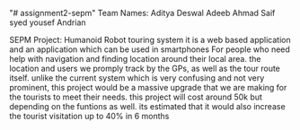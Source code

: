 "# assignment2-sepm" 
Team Names:
Aditya Deswal
Adeeb Ahmad
Saif syed
yousef
Andrian

SEPM Project: Humanoid Robot touring system
it is a web based application and an application which can be used in smartphones For people who need help with navigation and finding location around their local 
area.
the location and users we promply track by the GPs, as well as the tour route itself. unlike the current system which is very confusing and not very prominent, this project would be a massive upgrade that we are making for the tourists to meet their needs. this project will cost around 50k but depending on the funtions as well. its estimated that it would also increase the tourist visitation up to 40% in 6 months 
